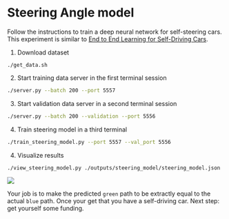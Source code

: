 # Steering Angle model
Follow the instructions to train a deep neural network for self-steering cars.
This experiment is similar to [End to End Learning for Self-Driving
Cars](https://arxiv.org/abs/1604.07316).

1) Download dataset
```
./get_data.sh
```

2) Start training data server in the first terminal session
```bash
./server.py --batch 200 --port 5557
```  

3) Start validation data server in a second terminal session
```bash
./server.py --batch 200 --validation --port 5556
```

4) Train steering model in a third terminal
```bash
./train_steering_model.py --port 5557 --val_port 5556
```

4) Visualize results
```bash
./view_steering_model.py ./outputs/steering_model/steering_model.json
```
<img src="./images/selfsteer.gif">

Your job is to make the predicted `green` path to be extractly equal to the actual `blue` path. Once your get that you have a self-driving car. Next step: get yourself some funding.

